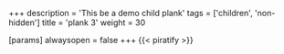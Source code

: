 +++
description = 'This be a demo child plank'
tags = ['children', 'non-hidden']
title = 'plank 3'
weight = 30

[params]
  alwaysopen = false
+++
{{< piratify >}}